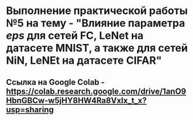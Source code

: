 # Выполнение практической работы №5 на тему - "Влияние параметра *eps* для сетей FC, LeNet на датасете MNIST, а также для сетей NiN, LeNEt на датасете CIFAR"

## Ссылка на Google Colab - https://colab.research.google.com/drive/1anO9HbnGBCw-w5jHY8HW4Ra8VxIx_t_x?usp=sharing
